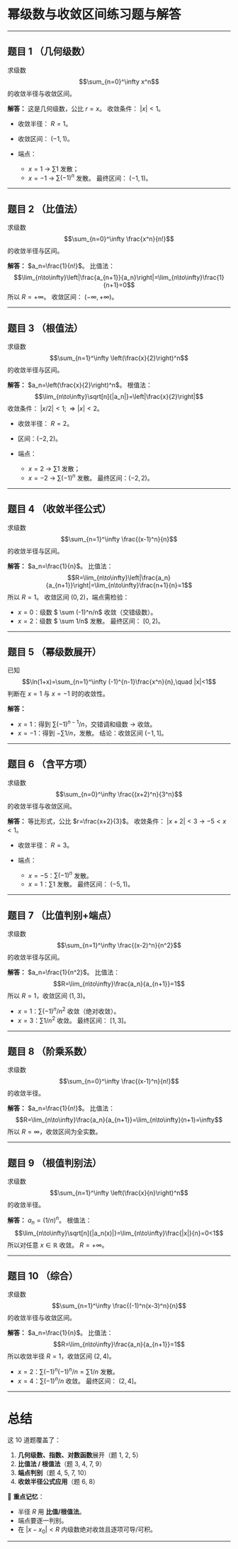 

# 幂级数与收敛区间练习题与解答

---

## 题目 1 （几何级数）

求级数
$$\sum_{n=0}^\infty x^n$$
的收敛半径与收敛区间。

**解答：**
这是几何级数，公比 $r=x$。
收敛条件： $|x|<1$。

* 收敛半径： $R=1$。
* 收敛区间： $(-1,1)$。
* 端点：

  * $x=1$ → $\sum 1$ 发散；
  * $x=-1$ → $\sum (-1)^n$ 发散。
    最终区间： $(-1,1)$。

---

## 题目 2 （比值法）

求级数
$$\sum_{n=0}^\infty \frac{x^n}{n!}$$
的收敛半径与区间。

**解答：**
$a_n=\frac{1}{n!}$。
比值法：
$$\lim_{n\to\infty}\left|\frac{a_{n+1}}{a_n}\right|=\lim_{n\to\infty}\frac{1}{n+1}=0$$
所以 $R=+\infty$。
收敛区间： $(-\infty,+\infty)$。

---

## 题目 3 （根值法）

求级数
$$\sum_{n=1}^\infty \left(\frac{x}{2}\right)^n$$
的收敛半径与区间。

**解答：**
$a_n=\left(\frac{x}{2}\right)^n$。
根值法：
$$\lim_{n\to\infty}\sqrt[n]{|a_n|}=\left|\frac{x}{2}\right|$$
收敛条件： $|x/2|<1 ;\Rightarrow |x|<2$。

* 收敛半径： $R=2$。
* 区间：$(-2,2)$。
* 端点：

  * $x=2$ → $\sum 1$ 发散；
  * $x=-2$ → $\sum (-1)^n$ 发散。
    最终区间：$(-2,2)$。

---

## 题目 4 （收敛半径公式）

求级数
$$\sum_{n=1}^\infty \frac{(x-1)^n}{n}$$
的收敛半径与区间。

**解答：**
$a_n=\frac{1}{n}$。
比值法：
$$R=\lim_{n\to\infty}\left|\frac{a_n}{a_{n+1}}\right|=\lim_{n\to\infty}\frac{n+1}{n}=1$$
所以 $R=1$。
收敛区间 $(0,2)$，端点需检验：

* $x=0$：级数 $ \sum (-1)^n/n$ 收敛（交错级数）。
* $x=2$：级数 $ \sum 1/n$ 发散。
  最终区间： $[0,2)$。

---

## 题目 5 （幂级数展开）

已知
$$\ln(1+x)=\sum_{n=1}^\infty (-1)^{n-1}\frac{x^n}{n},\quad |x|<1$$
判断在 $x=1$ 与 $x=-1$ 时的收敛性。

**解答：**

* $x=1$：得到 $\sum (-1)^{n-1}/n$，交错调和级数 → 收敛。
* $x=-1$：得到 $-\sum 1/n$，发散。
  结论：收敛区间 $(-1,1]$。

---

## 题目 6 （含平方项）

求级数
$$\sum_{n=0}^\infty \frac{(x+2)^n}{3^n}$$
的收敛半径与收敛区间。

**解答：**
等比形式，公比 $r=\frac{x+2}{3}$。
收敛条件： $|x+2|<3$ → $-5<x<1$。

* 收敛半径： $R=3$。
* 端点：

  * $x=-5$：$\sum (-1)^n$ 发散。
  * $x=1$：$\sum 1$ 发散。
    最终区间： $(-5,1)$。

---

## 题目 7 （比值判别+端点）

求级数
$$\sum_{n=1}^\infty \frac{(x-2)^n}{n^2}$$
的收敛半径与区间。

**解答：**
$a_n=\frac{1}{n^2}$。
比值法：
$$R=\lim_{n\to\infty}\frac{a_n}{a_{n+1}}=1$$
所以 $R=1$，收敛区间 $(1,3)$。

* $x=1$：$\sum (-1)^n/n^2$ 收敛（绝对收敛）。
* $x=3$：$\sum 1/n^2$ 收敛。
  最终区间： $[1,3]$。

---

## 题目 8 （阶乘系数）

求级数
$$\sum_{n=0}^\infty \frac{(x-1)^n}{n!}$$
的收敛半径。

**解答：**
$a_n=\frac{1}{n!}$。
比值法：
$$R=\lim_{n\to\infty}\frac{a_n}{a_{n+1}}=\lim_{n\to\infty}(n+1)=\infty$$
所以 $R=\infty$，收敛区间为全实数。

---

## 题目 9 （根值判别法）

求级数
$$\sum_{n=1}^\infty \left(\frac{x}{n}\right)^n$$
的收敛半径。

**解答：**
$a_n=(1/n)^n$。
根值法：
$$\lim_{n\to\infty}\sqrt[n]{|a_n(x)|}=\lim_{n\to\infty}\frac{|x|}{n}=0<1$$
所以对任意 $x\in\mathbb{R}$ 收敛。
$R=+\infty$。

---

## 题目 10 （综合）

求级数
$$\sum_{n=1}^\infty \frac{(-1)^n(x-3)^n}{n}$$
的收敛半径与收敛区间。

**解答：**
$a_n=\frac{1}{n}$。
比值法：
$$R=\lim_{n\to\infty}\frac{a_n}{a_{n+1}}=1$$
所以收敛半径 $R=1$，收敛区间 $(2,4)$。

* $x=2$：$\sum (-1)^n(-1)^n/n = \sum 1/n$ 发散。
* $x=4$：$\sum (-1)^n/n$ 收敛。
  最终区间： $(2,4]$。

---

# 总结

这 10 道题覆盖了：

1. **几何级数、指数、对数函数**展开（题 1, 2, 5）
2. **比值法 / 根值法**（题 3, 4, 7, 9）
3. **端点判别**（题 4, 5, 7, 10）
4. **收敛半径公式应用**（题 6, 8）

📌 **重点记忆**：

* 半径 $R$ 用 **比值/根值法**。
* 端点要逐一判别。
* 在 $|x-x_0|<R$ 内级数绝对收敛且逐项可导/可积。

---


